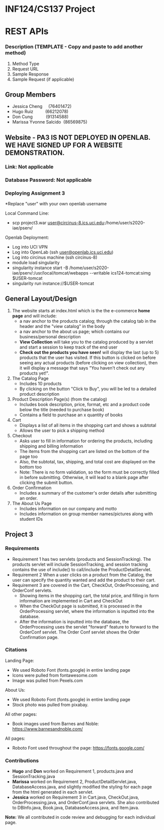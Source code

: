 # INF124/CS137 Project

# REST APIs
### Description (TEMPLATE - Copy and paste to add another method)
1. Method Type
2. Request URL
3. Sample Response
4. Sample Request (if applicable)






## Group Members
- Jessica Cheng&nbsp;&nbsp;&nbsp;&nbsp;&nbsp;(76401472)
- Hugo Ruiz&nbsp;&nbsp;&nbsp;&nbsp;&nbsp;&nbsp;&nbsp;&nbsp;&nbsp;&nbsp;(66212078)
- Don Cung&nbsp;&nbsp;&nbsp;&nbsp;&nbsp;&nbsp;&nbsp;&nbsp;&nbsp;&nbsp;&nbsp;(91314588)
- Marissa Yvonne Salcido&nbsp; (86569875)

## Website - PA3 IS NOT DEPLOYED IN OPENLAB. WE HAVE SIGNED UP FOR A WEBSITE DEMONSTRATION.
### Link: Not applicable
### Database Password: Not applicable
### Deploying Assignment 3
*Replace "user" with your own openlab username

Local Command Line:
- scp project3.war user@circinus-8.ics.uci.edu:/home/user/s2020-iae/pserv/

Openlab Deployment:
- Log into UCI VPN
- Log into OpenLab (ssh user@openlab.ics.uci.edu)
- Log into circinus machine (ssh circinus-8)
- module load singularity
- singularity instance start -B /home/user/s2020-iae/pserv/:/usr/local/tomcat/webapps --writable ics124-tomcat:simg $USER-tomcat
- singularity run instance://$USER-tomcat


## General Layout/Design
1. The website starts at index.html which is the the e-commerce **home page** and will include:
   - a nav anchor to the products catalog; through the catalog tab in the header and the "view catalog" in the body
   - a nav anchor to the about us page; which contains our business/personal description
   - **View Collection** will take you to the catalog produced by a servlet and start a session to keep track of the end user
   - **Check out the products you have seen!** will display the last (up to 5) products that the user has visited. If this button is clicked on 
     before seeing any actual products (before clicking on view collection), then it will display a message that says "You haven't check out any products yet!".
2. The Catalog Page
   - Includes 10 products
   - By clicking on the button "Click to Buy", you will be led to a detailed product description
3. Product Description Page(s) (from the catalog)
   - Includes book description, price, format, etc and a product code below the title (needed to purchase book)
   - Contains a field to purchase an x quantity of books
4. Cart
   - Displays a list of all items in the shopping cart and shows a subtotal
   - Allows the user to pick a shipping method
5. Checkout
   - Asks user to fill in information for ordering the products, including shipping and billing information
   - The items from the shopping cart are listed on the bottom of the page too
   - Also, the subtotal, tax, shipping, and total cost are displayed on the bottom too
   - Note: There is no form validation, so the form must be correctly filled in before submitting. Otherwise, it will lead to a blank page after clicking the submit button.
6. Order Confirmation
   - Includes a summary of the customer's order details after submitting an order. 
6. The About Us Page
   - Includes information on our company and motto
   - Includes information on group member names/pictures along with student IDs

## Project 3
### Requirements
- Requirement 1 has two servlets (products and SessionTracking). The products servlet will include SessionTracking, and session tracking contains 
  the use of include() to call/include the ProductDetailServlet.
- Requirement 2 When a user clicks on a product from the Catalog, the user can specify the quantity wanted and add the product to their cart. 
- Requirement 3 are covered in the Cart, CheckOut, OrderProcessing, and OrderConf servlets.
   - Showing items in the shopping cart, the total price, and filling in form information are implemented in Cart and CheckOut
   - When the CheckOut page is submitted, it is processed in the OrderProcessing servlet, where the information is inputted into the database.
   - After the information is inputted into the database, the OrderProcessing uses the servlet "forward" feature to forward to the OrderConf servlet. The Order Conf servlet shows the Order Confirmation page.

### Citations
Landing Page:
  * We used Roboto Font (fonts.google) in entire landing page 
  * Icons were pulled from fontawesome.com
  * Image was pulled from Pexels.com
  
About Us: 
  * We used Roboto Font (fonts.google) in entire landing page 
  * Stock photo was pulled from pixabay.

All other pages:
   * Book images used from Barnes and Noble: https://www.barnesandnoble.com/
   
All pages:
   * Roboto Font used throughout the page: https://fonts.google.com/
  
### Contributions
- **Hugo** and **Don** worked on Requirement 1, products.java and SessionTracking.java
- **Marissa** worked on Requirement 2, ProductDetailServlet.java, DatabaseAccess.java, and slightly modified the styling for each page from the html generated in each servlet.
- **Jessica** worked on Requirement 3 in Cart.java, CheckOut.java, OrderProcessing.java, and OrderConf.java servlets. She also contributed to DBInfo.java, Book.java, DatabaseAccess.java, and Item.java.

**Note:** We all contributed in code review and debugging for each individual page.
 
